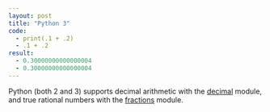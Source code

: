 ```yaml
---
layout: post
title: "Python 3"
code:
  - print(.1 + .2)
  - .1 + .2
result:
  - 0.30000000000000004
  - 0.30000000000000004
---
```

Python (both 2 and 3) supports decimal arithmetic with the [decimal](https://docs.python.org/3/library/decimal.html) module, and true rational numbers with the [fractions](https://docs.python.org/3.7/library/fractions.html) module.
